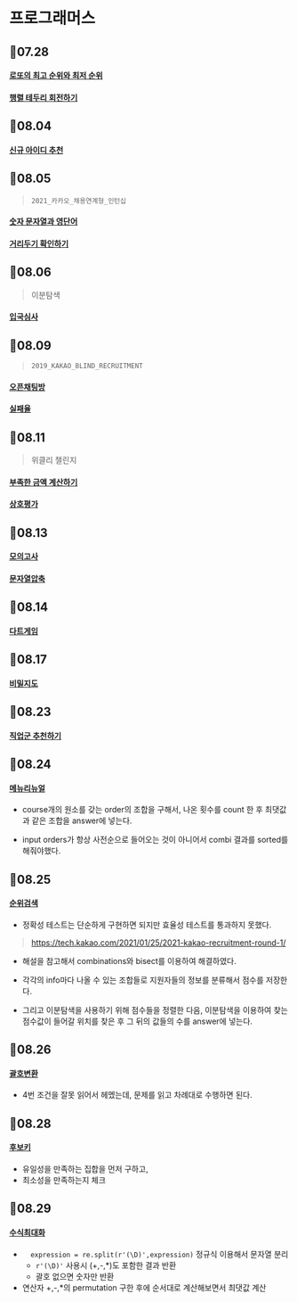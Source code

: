 # 프로그래머스

## 📌07.28

#### [로또의 최고 순위와 최저 순위](./로또의_최고_순위와_최저_순위.py)

#### [행렬 테두리 회전하기](./행렬_테두리_회전하기.py)

## 📌08.04

#### [신규 아이디 추천](./2021_KAKAO/신규_아이디_추천.py)

## 📌08.05

>`2021_카카오_채용연계형_인턴십`

#### [숫자 문자열과 영단어](./2021_KAKAO/숫자_문자열과_영단어.py)

#### [거리두기 확인하기](./2021_KAKAO/거리두기_확인하기.py)

## 📌08.06

> 이분탐색

#### [입국심사](./코딩테스트_고득점Kit/입국심사.py)

## 📌08.09

> `2019_KAKAO_BLIND_RECRUITMENT`

#### [오픈채팅방](./2019_KAKAO/오픈채팅방.py)

#### [실패율](./2019_KAKAO/실패율.py)

## 📌08.11

> 위클리 챌린지

#### [부족한 금액 계산하기](./위클리_챌린지/부족한_금액_계산하기.py)

#### [상호평가](./위클리_챌린지/상호평가.py)

## 📌08.13

#### [모의고사](./코딩테스트_고득점Kit/모의고사.py)

#### [문자열압축](./2020_KAKAO/문자열압축.py)

## 📌08.14

#### [다트게임](./2018_KAKAO/다트게임.py)

## 📌08.17

#### [비밀지도](./2018_KAKAO/비밀지도.py)

## 📌08.23

#### [직업군 추천하기](./위클리_챌린지/직업군_추천하기.py)

## 📌08.24

#### [메뉴리뉴얼](./2021_KAKAO/메뉴리뉴얼.py)

- course개의 원소를 갖는 order의 조합을 구해서, 나온 횟수를 count 한 후 최댓값과 같은 조합을 answer에 넣는다.

- input orders가 항상 사전순으로 들어오는 것이 아니어서 combi 결과를 sorted를 해줘야했다.

## 📌08.25

#### [순위검색](./2021_KAKAO/순위검색.py)

- 정확성 테스트는 단순하게 구현하면 되지만 효율성 테스트를 통과하지 못했다.

> https://tech.kakao.com/2021/01/25/2021-kakao-recruitment-round-1/

- 해설을 참고해서 combinations와 bisect를 이용하여 해결하였다.

- 각각의 info마다 나올 수 있는 조합들로 지원자들의 정보를 분류해서 점수를 저장한다.
-  그리고 이분탐색을 사용하기 위해 점수들을 정렬한 다음, 이분탐색을 이용하여 찾는 점수값이 들어갈 위치를 찾은 후 그 뒤의 값들의 수를 answer에 넣는다.

## 📌08.26

#### [괄호변환](./2020_KAKAO/괄호변환.py)

- 4번 조건을 잘못 읽어서 헤멨는데, 문제를 읽고 차례대로 수행하면 된다.

## 📌08.28

#### [후보키](./2019_KAKAO/후보키.py)

- 유일성을 만족하는 집합을 먼저 구하고,
- 최소성을 만족하는지 체크

## 📌08.29

#### [수식최대화](./2020_KAKAO/수식최대화.py)

- `  expression = re.split(r'(\D)',expression)` 정규식 이용해서 문자열 분리
  - `r'(\D)'` 사용시 (+,-,*)도 포함한 결과 반환
  - 괄호 없으면 숫자만 반환
- 연산자 +,-,*의 permutation 구한 후에 순서대로 계산해보면서 최댓값 계산

